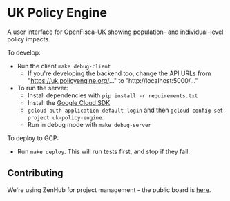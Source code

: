 # UK Policy Engine

A user interface for OpenFisca-UK showing population- and individual-level policy impacts.

To develop:
- Run the client `make debug-client`
  - If you're developing the backend too, change the API URLs from "https://uk.policyengine.org/..." to "http://localhost:5000/..."
- To run the server:
  - Install dependencies with `pip install -r requirements.txt`
  - Install the [Google Cloud SDK](https://cloud.google.com/sdk/docs/downloads-snap)
  - `gcloud auth application-default login` and then `gcloud config set project uk-policy-engine`. 
  - Run in debug mode with `make debug-server`

To deploy to GCP:
- Run `make deploy`. This will run tests first, and stop if they fail.

## Contributing

We're using ZenHub for project management - the public board is [here](https://app.zenhub.com/workspaces/uk-policy-engine-6122e05075f9f200146e2697/board).
